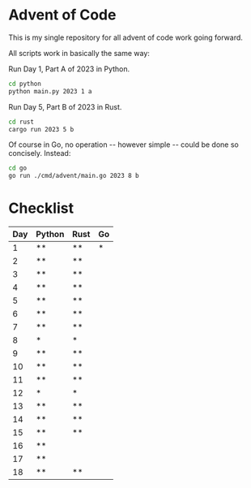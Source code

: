 # Advent of Code

This is my single repository for all advent of code work going forward.


All scripts work in basically the same way:


Run Day 1, Part A of 2023 in Python.
```bash
cd python
python main.py 2023 1 a
```

Run Day 5, Part B of 2023 in Rust.
```bash
cd rust
cargo run 2023 5 b
```

Of course in Go, no operation -- however simple -- could be done so concisely. Instead:
```bash
cd go
go run ./cmd/advent/main.go 2023 8 b
```


# Checklist

|  Day | Python | Rust |  Go  |
|  --- | ------ | ---- | ---- |
|   1  |   **   |  **  |  *   |
|   2  |   **   |  **  |      |
|   3  |   **   |  **  |      |
|   4  |   **   |  **  |      |
|   5  |   **   |  **  |      |
|   6  |   **   |  **  |      |
|   7  |   **   |  **  |      |
|   8  |   *    |  *   |      |
|   9  |   **   |  **  |      |
|  10  |   **   |  **  |      |
|  11  |   **   |  **  |      |
|  12  |   *    |  *   |      |
|  13  |   **   |  **  |      |
|  14  |   **   |  **  |      |
|  15  |   **   |  **  |      |
|  16  |   **   |      |      |
|  17  |   **   |      |      |
|  18  |   **   |  **  |      |

